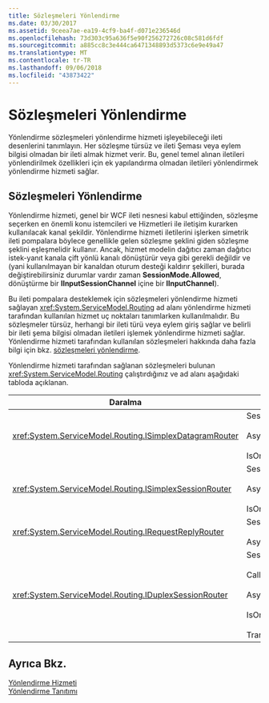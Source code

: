 ```yaml
---
title: Sözleşmeleri Yönlendirme
ms.date: 03/30/2017
ms.assetid: 9ceea7ae-ea19-4cf9-ba4f-d071e236546d
ms.openlocfilehash: 73d303c95a636f5e90f256272726c08c581d6fdf
ms.sourcegitcommit: a885cc8c3e444ca6471348893d5373c6e9e49a47
ms.translationtype: MT
ms.contentlocale: tr-TR
ms.lasthandoff: 09/06/2018
ms.locfileid: "43873422"
---
```

# <a name="routing-contracts"></a>Sözleşmeleri Yönlendirme
Yönlendirme sözleşmeleri yönlendirme hizmeti işleyebileceği ileti desenlerini tanımlayın.  Her sözleşme türsüz ve ileti Şeması veya eylem bilgisi olmadan bir ileti almak hizmet verir. Bu, genel temel alınan iletileri yönlendirilmek özellikleri için ek yapılandırma olmadan iletileri yönlendirmek yönlendirme hizmeti sağlar.  
  
## <a name="routing-contracts"></a>Sözleşmeleri Yönlendirme  
 Yönlendirme hizmeti, genel bir WCF ileti nesnesi kabul ettiğinden, sözleşme seçerken en önemli konu istemcileri ve Hizmetleri ile iletişim kurarken kullanılacak kanal şekildir. Yönlendirme hizmeti iletilerini işlerken simetrik ileti pompalara böylece genellikle gelen sözleşme şeklini giden sözleşme şeklini eşleşmelidir kullanır. Ancak, hizmet modelin dağıtıcı zaman dağıtıcı istek-yanıt kanala çift yönlü kanalı dönüştürür veya gibi gerekli değildir ve (yani kullanılmayan bir kanaldan oturum desteği kaldırır şekilleri, burada değiştirebilirsiniz durumlar vardır zaman **SessionMode.Allowed**, dönüştürme bir **IInputSessionChannel** içine bir **IInputChannel**).  
  
 Bu ileti pompalara desteklemek için sözleşmeleri yönlendirme hizmeti sağlayan <xref:System.ServiceModel.Routing> ad alanı yönlendirme hizmeti tarafından kullanılan hizmet uç noktaları tanımlarken kullanılmalıdır. Bu sözleşmeler türsüz, herhangi bir ileti türü veya eylem giriş sağlar ve belirli bir ileti şema bilgisi olmadan iletileri işlemek yönlendirme hizmeti sağlar. Yönlendirme hizmeti tarafından kullanılan sözleşmeleri hakkında daha fazla bilgi için bkz. [sözleşmeleri yönlendirme](../../../../docs/framework/wcf/feature-details/routing-contracts.md).  
  
 Yönlendirme hizmeti tarafından sağlanan sözleşmeleri bulunan <xref:System.ServiceModel.Routing> çalıştırdığınız ve ad alanı aşağıdaki tabloda açıklanan.  
  
|Daralma|Şekil|Kanal şekli|  
|--------------|-----------|-------------------|  
|<xref:System.ServiceModel.Routing.ISimplexDatagramRouter>|SessionMode SessionMode.Allowed =<br /><br /> AsyncPattern = true<br /><br /> IsOneWay = true|IInputChannel IOutputChannel ->|  
|<xref:System.ServiceModel.Routing.ISimplexSessionRouter>|Sessionmode'u SessionMode.Required =<br /><br /> AsyncPattern = true<br /><br /> IsOneWay = true|IInputSessionChannel IOutputSessionChannel ->|  
|<xref:System.ServiceModel.Routing.IRequestReplyRouter>|SessionMode SessionMode.Allowed =<br /><br /> AsyncPattern = true|IReplyChannel IRequestChannel ->|  
|<xref:System.ServiceModel.Routing.IDuplexSessionRouter>|SessionMode=SessionMode.Required<br /><br /> CallbackContract=typeof(ISimplexSession)<br /><br /> AsyncPattern = true<br /><br /> IsOneWay = true<br /><br /> TransactionFlow(TransactionFlowOption.Allowed)|Da IDuplexSessionChannel öğelerini da IDuplexSessionChannel öğelerini ->|  
  
## <a name="see-also"></a>Ayrıca Bkz.  
 [Yönlendirme Hizmeti](https://msdn.microsoft.com/library/5ac8718c-bcef-456f-bfd5-1e60a30d6eaa)  
 [Yönlendirme Tanıtımı](../../../../docs/framework/wcf/feature-details/routing-introduction.md)
